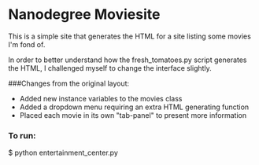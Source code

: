# Nanodegree Moviesite

This is a simple site that generates the HTML for a site listing some movies I'm fond of.

In order to better understand how the fresh_tomatoes.py script generates the 
HTML, I challenged myself to change the interface slightly. 

###Changes from the original layout: 

- Added new instance variables to the movies class
- Added a dropdown menu requiring an extra HTML generating function
- Placed each movie in its own "tab-panel" to present more information

### To run:

$ python entertainment_center.py
